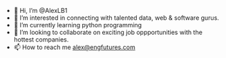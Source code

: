 - 👋 Hi, I’m @AlexLB1
- 👀 I’m interested in connecting with talented data, web & software gurus. 
- 🌱 I’m currently learning python programming
- 💞️ I’m looking to collaborate on exciting job oppportunities with the hottest companies.
- 📫 How to reach me alex@engfutures.com

<!---
AlexLB1/AlexLB1 is a ✨ special ✨ repository because its `README.md` (this file) appears on your GitHub profile.
You can click the Preview link to take a look at your changes.
--->
